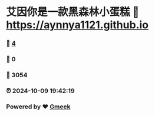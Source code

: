 # 艾因你是一款黑森林小蛋糕 :link: https://aynnya1121.github.io 
### :page_facing_up: [4](https://aynnya1121.github.io/tag.html) 
### :speech_balloon: 0 
### :hibiscus: 3054 
### :alarm_clock: 2024-10-09 19:42:19 
### Powered by :heart: [Gmeek](https://github.com/Meekdai/Gmeek)
